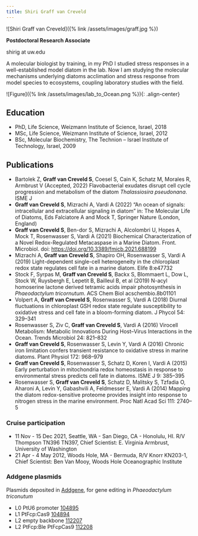 ```yaml
---
title: Shiri Graff van Creveld
---
```

![Shiri Graff van Creveld]({% link /assets/images/graff.jpg %})

**Postdoctoral Research Associate**

shirig at uw.edu

A molecular biologist by training, in my PhD I studied stress responses in a well-established model diatom in the lab. Now I am studying the molecular mechanisms underlying diatoms acclimation and stress response from model species to ecosystems, coupling laboratory studies with the field.

![Figure]({% link /assets/images/lab_to_Ocean.png %}){: .align-center}

## Education
* PhD, Life Science, Weizmann Institute of Science, Israel, 2018
* MSc, Life Science, Weizmann Institute of Science, Israel, 2012
* BSc, Molecular Biochemistry, The Technion – Israel Institute of Technology, Israel, 2009

## Publications
* Bartolek Z, **Graff van Creveld S**, Coesel S, Cain K, Schatz M, Morales R, Armbrust V (Accepted, 2022) Flavobacterial exudates disrupt cell cycle progression and metabolism of the diatom *Thalassiosira pseudonana*. ISME J
* **Graff van Creveld S**, Mizrachi A, Vardi A (2022) “An ocean of signals: intracellular and extracellular signaling in diatom” in: The Molecular Life of Diatoms, Eds Falciatore A and Mock T, Springer Nature (London, England)
* **Graff van Creveld S**, Ben-dor S, Mizrachi A, Alcolombri U, Hopes A, Mock T, Rosenwasser S, Vardi A (2021) Biochemical Characterization of a Novel Redox-Regulated Metacaspase in a Marine Diatom. Front. Microbiol. doi: https://doi.org/10.3389/fmicb.2021.688199
* Mizrachi A, **Graff van Creveld S**, Shapiro OH, Rosenwasser S, Vardi A (2019) Light-dependent single-cell heterogeneity in the chloroplast redox state regulates cell fate in a marine diatom. Elife 8:e47732
* Stock F, Syrpas M, **Graff van Creveld S**, Backx S, Blommaert L, Dow L, Stock W, Ruysbergh E, Lepetit B, Bailleul B, et al (2019) N-acyl homoserine lactone derived tetramic acids impair photosynthesis in *Phaeodactylum tricornutum*. ACS Chem Biol acschembio.8b01101
* Volpert A, **Graff van Creveld S**, Rosenwasser S, Vardi A (2018) Diurnal fluctuations in chloroplast GSH redox state regulate susceptibility to oxidative stress and cell fate in a bloom-forming diatom. J Phycol 54: 329–341
* Rosenwasser S, Ziv C, **Graff van Creveld S**, Vardi A (2016) Virocell Metabolism: Metabolic Innovations During Host–Virus Interactions in the Ocean. Trends Microbiol 24: 821–832
* **Graff van Creveld S**, Rosenwasser S, Levin Y, Vardi A (2016) Chronic iron limitation confers transient resistance to oxidative stress in marine diatoms. Plant Physiol 172: 968–979
* **Graff van Creveld S**, Rosenwasser S, Schatz D, Koren I, Vardi A (2015) Early perturbation in mitochondria redox homeostasis in response to environmental stress predicts cell fate in diatoms. ISME J 9: 385–395
* Rosenwasser S, **Graff van Creveld S**, Schatz D, Malitsky S, Tzfadia O, Aharoni A, Levin Y, Gabashvili A, Feldmesser E, Vardi A (2014) Mapping the diatom redox-sensitive proteome provides insight into response to nitrogen stress in the marine environment. Proc Natl Acad Sci 111: 2740–5

### Cruise participation
* 11 Nov - 15 Dec 2021, Seattle, WA - San Diego, CA - Honolulu, HI. R/V Thompson TN396 TN397, Chief Scientist: E. Virginia Armbrust, University of Washington
* 21 Apr - 4 May 2012, Woods Hole, MA - Bermuda, R/V Knorr KN203-1, Chief Scientist: Ben Van Mooy, Woods Hole Oceanographic Institute

### Addgene plasmids
Plasmids deposited in [Addgene](https://www.addgene.org),
for gene editing in *Phaeodactylum triconutum* 

* L0 PtU6 promoter [104895](https://www.addgene.org/104895/)
* L1 PtFcp:Cas9 [104894](https://www.addgene.org/104894/)
* L2 empty backbone [112207](https://www.addgene.org/112207/)
* L2 PtFcp:Ble PtFcpCas9 [112208](https://www.addgene.org/112208/)
